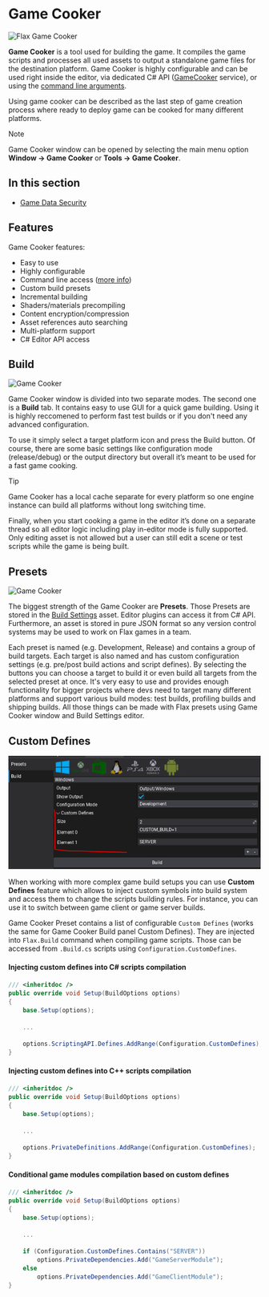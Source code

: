 # Game Cooker

![Flax Game Cooker](media/title.jpg)

**Game Cooker** is a tool used for building the game.
It compiles the game scripts and processes all used assets to output a standalone game files for the destination platform.
Game Cooker is highly configurable and can be used right inside the editor, via dedicated C# API ([GameCooker](https://docs.flaxengine.com/api/FlaxEditor.GameCooker.html) service), or using the [command line arguments](../advanced/command-line-access.md).

Using game cooker can be described as the last step of game creation process where ready to deploy game can be cooked for many different platforms.

> [!NOTE]
> Game Cooker window can be opened by selecting the main menu option **Window -> Game Cooker** or **Tools -> Game Cooker**.

## In this section

* [Game Data Security](security.md)

## Features

Game Cooker features:
* Easy to use
* Highly configurable
* Command line access ([more info](../advanced/command-line-access.md))
* Custom build presets
* Incremental building
* Shaders/materials precompiling
* Content encryption/compression
* Asset references auto searching
* Multi-platform support
* C# Editor API access

## Build

![Game Cooker](media/gameCooker1.png)

Game Cooker window is divided into two separate modes. The second one is a **Build** tab.
It contains easy to use GUI for a quick game building.
Using it is highly reccomened to perform fast test builds or if you don't need any advanced configuration.

To use it simply select a target platform icon and press the Build button.
Of course, there are some basic settings like configuration mode (release/debug) or the output directory but overall it’s meant to be used for a fast game cooking.

> [!TIP]
> Game Cooker has a local cache separate for every platform so one engine instance can build all platforms without long switching time.

Finally, when you start cooking a game in the editor it’s done on a separate thread so all editor logic including play in-editor mode is fully supported.
Only editing asset is not allowed but a user can still edit a scene or test scripts while the game is being built.

## Presets

![Game Cooker](media/gameCooker2.png)

The biggest strength of the Game Cooker are **Presets**.
Those Presets are stored in the [Build Settings](../game-settings/build-settings.md) asset. Editor plugins can access it from C# API. Furthermore, an asset is stored in pure JSON format so any version control systems may be used to work on Flax games in a team.

Each preset is named (e.g. Development, Release) and contains a group of build targets.
Each target is also named and has custom configuration settings (e.g. pre/post build actions and script defines).
By selecting the buttons you can choose a target to build it or even build all targets from the selected preset at once.
It's very easy to use and provides enough functionality for bigger projects where devs need to target many different platforms and support various build modes: test builds, profiling builds and shipping builds.
All those things can be made with Flax presets using Game Cooker window and Build Settings editor.

## Custom Defines

![Game Cooker Custom Defines](media/custom-defines.png)

When working with more complex game build setups you can use **Custom Defines** feature which allows to inject custom symbols into build system and access them to change the scripts building rules. For instance, you can use it to switch between game client or game server builds.

Game Cooker Preset contains a list of configurable `Custom Defines` (works the same for Game Cooker Build panel Custom Defines). They are injected into `Flax.Build` command when compiling game scripts. Those can be accessed from `.Build.cs` scripts using `Configuration.CustomDefines`.

#### Injecting custom defines into C# scripts compilation

```cs
/// <inheritdoc />
public override void Setup(BuildOptions options)
{
    base.Setup(options);

    ...

    options.ScriptingAPI.Defines.AddRange(Configuration.CustomDefines);
}
```

#### Injecting custom defines into C++ scripts compilation

```cs
/// <inheritdoc />
public override void Setup(BuildOptions options)
{
    base.Setup(options);

    ...

    options.PrivateDefinitions.AddRange(Configuration.CustomDefines);
}
```

#### Conditional game modules compilation based on custom defines

```cs
/// <inheritdoc />
public override void Setup(BuildOptions options)
{
    base.Setup(options);

    ...

    if (Configuration.CustomDefines.Contains("SERVER"))
        options.PrivateDependencies.Add("GameServerModule");
    else
        options.PrivateDependencies.Add("GameClientModule");
}
```

